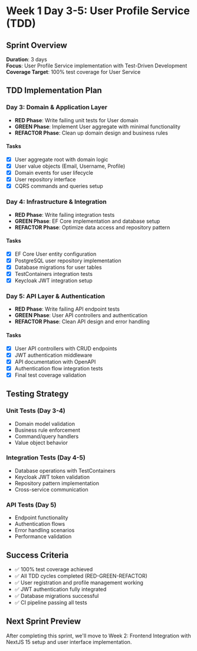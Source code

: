 # Week 1 Day 3-5: User Profile Service (TDD)

## Sprint Overview
**Duration**: 3 days  
**Focus**: User Profile Service implementation with Test-Driven Development  
**Coverage Target**: 100% test coverage for User Service  

## TDD Implementation Plan

### Day 3: Domain & Application Layer
- **RED Phase**: Write failing unit tests for User domain
- **GREEN Phase**: Implement User aggregate with minimal functionality
- **REFACTOR Phase**: Clean up domain design and business rules

#### Tasks
- [x] User aggregate root with domain logic
- [x] User value objects (Email, Username, Profile)  
- [x] Domain events for user lifecycle
- [x] User repository interface
- [x] CQRS commands and queries setup

### Day 4: Infrastructure & Integration
- **RED Phase**: Write failing integration tests
- **GREEN Phase**: EF Core implementation and database setup
- **REFACTOR Phase**: Optimize data access and repository pattern

#### Tasks
- [x] EF Core User entity configuration
- [x] PostgreSQL user repository implementation
- [x] Database migrations for user tables
- [x] TestContainers integration tests
- [x] Keycloak JWT integration setup

### Day 5: API Layer & Authentication
- **RED Phase**: Write failing API endpoint tests
- **GREEN Phase**: User API controllers and authentication
- **REFACTOR Phase**: Clean API design and error handling

#### Tasks
- [x] User API controllers with CRUD endpoints
- [x] JWT authentication middleware
- [x] API documentation with OpenAPI
- [x] Authentication flow integration tests
- [x] Final test coverage validation

## Testing Strategy

### Unit Tests (Day 3-4)
- Domain model validation
- Business rule enforcement
- Command/query handlers
- Value object behavior

### Integration Tests (Day 4-5)
- Database operations with TestContainers
- Keycloak JWT token validation
- Repository pattern implementation
- Cross-service communication

### API Tests (Day 5)
- Endpoint functionality
- Authentication flows
- Error handling scenarios
- Performance validation

## Success Criteria
- ✅ 100% test coverage achieved
- ✅ All TDD cycles completed (RED-GREEN-REFACTOR)
- ✅ User registration and profile management working
- ✅ JWT authentication fully integrated
- ✅ Database migrations successful
- ✅ CI pipeline passing all tests

## Next Sprint Preview
After completing this sprint, we'll move to Week 2: Frontend Integration with NextJS 15 setup and user interface implementation.